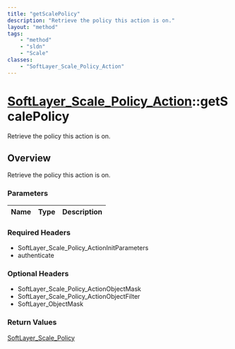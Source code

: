 ```yaml
---
title: "getScalePolicy"
description: "Retrieve the policy this action is on."
layout: "method"
tags:
    - "method"
    - "sldn"
    - "Scale"
classes:
    - "SoftLayer_Scale_Policy_Action"
---
```

# [SoftLayer_Scale_Policy_Action](/reference/services/SoftLayer_Scale_Policy_Action)::getScalePolicy

Retrieve the policy this action is on.


## Overview 
Retrieve the policy this action is on.

### Parameters 
|Name | Type | Description |
| --- | --- | --- |


### Required Headers
* SoftLayer_Scale_Policy_ActionInitParameters
* authenticate

### Optional Headers
* SoftLayer_Scale_Policy_ActionObjectMask
* SoftLayer_Scale_Policy_ActionObjectFilter
* SoftLayer_ObjectMask

### Return Values
<a href='/reference/datatypes/SoftLayer_Scale_Policy'>SoftLayer_Scale_Policy </a>

